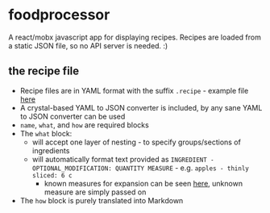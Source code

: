 # foodprocessor

A react/mobx javascript app for displaying recipes. Recipes are loaded from a static JSON file, so no API server is needed. :)

## the recipe file

- Recipe files are in YAML format with the suffix `.recipe` - example file [here](https://github.com/pearofducks/foodprocessor/blob/master/applePie.recipe)
- A crystal-based YAML to JSON converter is included, by any sane YAML to JSON converter can be used
- `name`, `what`, and `how` are required blocks
- The `what` block:
  - will accept one layer of nesting - to specify groups/sections of ingredients
  - will automatically format text provided as `INGREDIENT - OPTIONAL_MODIFICATION: QUANTITY MEASURE` - e.g. `apples - thinly sliced: 6 c`
    - known measures for expansion can be seen [here](https://github.com/pearofducks/foodprocessor/blob/master/src/components.jsx#L131), unknown measure are simply passed on
- The `how` block is purely translated into Markdown
